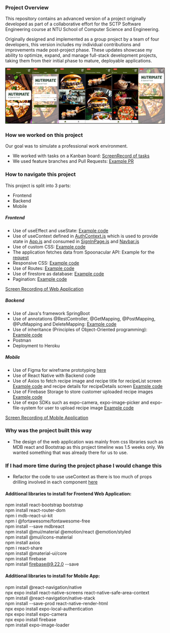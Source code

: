 ### Project Overview

This repository contains an advanced version of a project originally developed as part of a collaborative effort for the SCTP Software Engineering course at NTU School of Computer Science and Engineering.

Originally designed and implemented as a group project by a team of four developers, this version includes my individual contributions and improvements made post-project phase. These updates showcase my ability to optimize, expand, and manage full-stack development projects, taking them from their initial phase to mature, deployable applications.

![Overview of Mobile App](mobile/assets/product/mobileAppSS.jpg)

### How we worked on this project

Our goal was to simulate a professional work environment.

- We worked with tasks on a Kanban board: [ScreenRecord of tasks](https://drive.google.com/file/d/1msQlCsGaTrRJ9EYak9b27cK5DP8gFaxV/view?usp=share_link)
- We used feature branches and Pull Requests: [Example PR](https://drive.google.com/file/d/1OSWOYE9Ixy8lMH09oJlGww0KBnNHqzLt/view?usp=share_link)

### How to navigate this project

This project is split into 3 parts:

- Frontend
- Backend
- Mobile

##### Frontend

- Use of useEffect and useState: [Example code](frontend/src/pages/MyFeedPage.js)
- Use of useContext defined in [AuthContext.js](frontend/src/context/AuthContext.js) which is used to provide state in [App.js](App.js) and consumed in [SignInPage.js](frontend/src/pages/SignInPage.js) and [Navbar.js](frontend/src/components/Navbar.js)
- Use of custom CSS: [Example code](frontend/src/App.css)
- The application fetches data from Spoonacular API: Example for the [request](frontend/src/App.js)
- Responsive CSS: [Example code](frontend/src/components/Carousel.module.css)
- Use of Routes: [Example code](frontend/src/App.js)
- Use of firestore as database: [Example code](frontend/src/pages/RegisterPage.js)
- Pagination: [Example code](frontend/src/components/RecipeCard.js)

<a href="https://drive.google.com/file/d/1dWSieaCiTPpe7BpC_SlZA3W1f1JorxXJ/view?usp=sharing" target="_blank">Screen Recording of Web Application</a>

##### Backend

- Use of Java's framework SpringBoot
- Use of annotations @RestController, @GetMapping, @PostMapping, @PutMapping and DeleteMapping: [Example code](backend/src/main/java/sg/edu/ntu/nutrimate/controller/RecipeController.java)
- Use of inheritance (Principles of Object-Oriented programming): [Example code](backend/src/main/java/sg/edu/ntu/nutrimate/entity/CustomerRecipe.java)
- Postman
- Deployment to Heroku

##### Mobile

- Use of Figma for wireframe prototyping [here](mobile/assets/figma/figma%20wireframe.jpeg)
- Use of React Native with Backend code
- Use of Axios to fetch recipe image and recipe title for recipeList screen [Example code](mobile/screen/RecipeList.js) and recipe details for recipeDetails screen [Example code](mobile/screen/RecipeDetails.js)
- Use of Firebase Storage to store customer uploaded recipe images [Example code](mobile/screen/RecipesUpload.js)
- Use of expo SDKs such as expo-camera, expo-image-picker and expo-file-system for user to upload recipe image [Example code](mobile/screen/RecipesUpload.js)

<a href="https://drive.google.com/file/d/16lE38EgHvbDoUZEY2h5zdbDMy_WaUXlT/view?usp=sharing" target="_blank">Screen Recording of Mobile Application</a>

### Why was the project built this way

- The design of the web application was mainly from css libraries such as MDB react and Bootstrap as this project timeline was 1.5 weeks only. We wanted something that was already there for us to use.

### If I had more time during the project phase I would change this

- Refactor the code to use useContext as there is too much of props drilling involved in each component [here](frontend/src/App.js)

#### Additional libraries to install for Frontend Web Application:

npm install react-bootstrap bootstrap  
npm install react-router-dom  
npm i mdb-react-ui-kit  
npm i @fortawesome/fontawesome-free  
npm install --save mdbreact  
npm install @mui/material @emotion/react @emotion/styled  
npm install @mui/icons-material  
npm install axios  
npm i react-share  
npm install @material-ui/core  
npm install firebase  
npm install firebase@9.22.0 --save

#### Additional libraries to install for Mobile App:

npm install @react-navigation/native  
npx expo install react-native-screens react-native-safe-area-context  
npm install @react-navigation/native-stack  
npm install --save-prod react-native-render-html  
npx expo install expo-local-authentication  
npx expo install expo-camera  
npx expo install firebase  
npm install expo-image-loader
